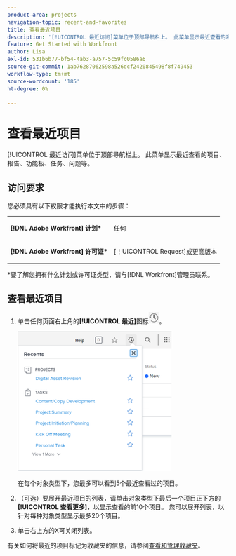 ```yaml
---
product-area: projects
navigation-topic: recent-and-favorites
title: 查看最近项目
description: '[!UICONTROL 最近访问]菜单位于顶部导航栏上。 此菜单显示最近查看的项目、报告、功能板、任务、问题等。'
feature: Get Started with Workfront
author: Lisa
exl-id: 531b6b77-bf54-4ab3-a757-5c59fc0586a6
source-git-commit: 1ab76287062598a526dcf2420845498f8f749453
workflow-type: tm+mt
source-wordcount: '185'
ht-degree: 0%

---
```


# 查看最近项目

[!UICONTROL 最近访问]菜单位于顶部导航栏上。 此菜单显示最近查看的项目、报告、功能板、任务、问题等。

## 访问要求

您必须具有以下权限才能执行本文中的步骤：

<table style="table-layout:auto"> 
 <col> 
 </col> 
 <col> 
 </col> 
 <tbody> 
  <tr> 
   <td role="rowheader"><strong>[!DNL Adobe Workfront] 计划*</strong></td> 
   <td> <p>任何</p> </td> 
  </tr> 
  <tr> 
   <td role="rowheader"><strong>[!DNL Adobe Workfront] 许可证*</strong></td> 
   <td> <p>[！UICONTROL Request]或更高版本</p> </td> 
  </tr> 
 </tbody> 
</table>

&#42;要了解您拥有什么计划或许可证类型，请与[!DNL Workfront]管理员联系。

## 查看最近项目

1. 单击任何页面右上角的&#x200B;**[!UICONTROL 最近]**&#x200B;图标![[!UICONTROL 最近]](assets/recents-icon-40x43.png)。

   ![最近使用列表](assets/recents-list-2022-350x319.png)

   在每个对象类型下，您最多可以看到5个最近查看过的项目。

1. （可选）要展开最近项目的列表，请单击对象类型下最后一个项目正下方的&#x200B;**[!UICONTROL 查看更多]**，以显示查看的前10个项目。 您可以展开列表，以针对每种对象类型显示最多20个项目。
1. 单击右上方的X可关闭列表。

有关如何将最近的项目标记为收藏夹的信息，请参阅[查看和管理收藏夹](../../../workfront-basics/navigate-workfront/recent-and-favorites/view-and-manage-favorites.md)。
